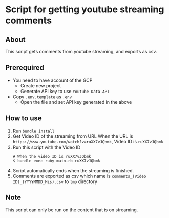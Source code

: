 # Script for getting youtube streaming comments

## About

This script gets comments from youtube streaming, and exports as csv.

## Prerequired

- You need to have account of the GCP
  - Create new project
  - Generate API key to use `Youtube Data API`
- Copy `.env.template` as `.env`
  - Open the file and set API key generated in the above

## How to use

1. Run `bundle install`
1. Get Video ID of the streaming from URL
    When the URL is `https://www.youtube.com/watch?v=ruXX7vJQbmk`, Video ID is `ruXX7vJQbmk`
1. Run this script with the Video ID
    ```
    # When the video ID is ruXX7vJQbmk
    $ bundle exec ruby main.rb ruXX7vJQbmk
    ```
1. Script automatically ends when the streaming is finished.
1. Comments are exported as csv which name is `comments_(Video ID)_(YYYYMMDD_His).csv` to `tmp` directory

## Note

This script can only be run on the content that is on streaming.
